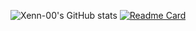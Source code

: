 ![Xenn-00's GitHub stats](https://github-readme-stats.vercel.app/api?username=Xenn-00&show_icons=true&theme=transparent)
[![Readme Card](https://github-readme-stats.vercel.app/api/pin/?username=Xenn-00&repo=go-merce)](https://github.com/Xenn-00/go-merce)
